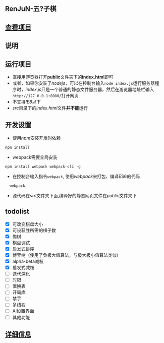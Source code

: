RenJuN-五?子棋
---
[查看项目](https://brainburster.github.io/RenJuN/ "五子棋项目")  
---
说明
---
运行项目
---
- 直接用游览器打开**public**文件夹下的**index.html**即可
- 或者，如果你安装了*nodejs*，可以在控制台输入`node index.js`运行服务器程序时，*index.js*只是一个普通的静态文件服务器，然后在游览器地址栏输入`http://127.0.0.1:8080/`打开网页
- 不支持*IE8*以下
- *src*目录下的*index.html*文件**并不能**运行

开发设置
---
- 使用*npm*安装开发时依赖
```
npm install
```
- webpack需要全局安装
```
npm install webpack webpack-cli -g
```
- 在控制台输入指令`webpack`, 使用*webpack*来打包、编译ES6的代码
``` 
  webpack
```
- 源代码在*src*文件夹下面,编译好的静态网页文件在*public*文件夹下

 todolist
 ---
- [x] 可改变棋盘大小
- [x] 可设获胜所需的棋子数
- [x] 悔棋
- [x] 棋盘调试
- [x] 启发式排序
- [x] 博弈树（使用了负极大值算法，与极大极小值算法类似）
- [x] alpha-beta减枝
- [x] 启发式减枝
- [ ] 迭代深化
- [ ] 时限
- [ ] 置换表
- [ ] 开局库
- [ ] 禁手
- [ ] 多线程
- [ ] AI设置界面
- [ ] 其他功能

[详细信息](https://github.com/brainburster/RenJuN/blob/master/src/README.md)
---
